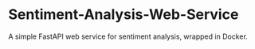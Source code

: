# Sentiment-Analysis-Web-Service
A simple FastAPI web service for sentiment analysis, wrapped in Docker.
